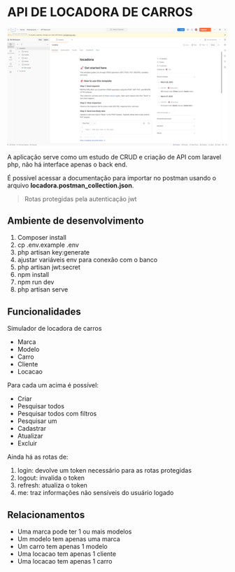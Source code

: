 # API DE LOCADORA DE CARROS

![Postman](./postman.png)

A aplicação serve como um estudo de CRUD e criação de API com laravel php, não há interface apenas o back end. 

É possível acessar a documentação para importar no postman usando o arquivo **locadora.postman_collection.json**.

> Rotas protegidas pela autenticação jwt

## Ambiente de desenvolvimento

1. Composer install
2. cp .env.example .env
3. php artisan key:generate
4. ajustar variáveis env para conexão com o banco 
5. php artisan jwt:secret
6. npm install
7. npm run dev
8. php artisan serve

## Funcionalidades

Simulador de locadora de carros

- Marca
- Modelo
- Carro
- Cliente
- Locacao

Para cada um acima é possível:

- Criar
- Pesquisar todos
- Pesquisar todos com filtros
- Pesquisar um
- Cadastrar
- Atualizar
- Excluir

Ainda há as rotas de:

1. login: devolve um token necessário para as rotas protegidas
2. logout: invalida o token
3. refresh: atualiza o token
4. me: traz informações não sensíveis do usuário logado

## Relacionamentos

- Uma marca pode ter 1 ou mais modelos
- Um modelo tem apenas uma marca
- Um carro tem apenas 1 modelo
- Uma locacao tem apenas 1 cliente
- Uma locacao tem apenas 1 carro
